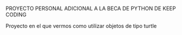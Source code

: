 PROYECTO PERSONAL ADICIONAL A LA BECA DE PYTHON DE KEEP CODING

Proyecto en el que vermos como utilizar objetos de tipo turtle
